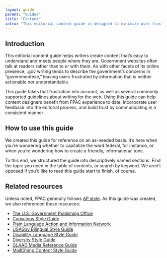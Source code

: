 ```yaml
---
layout: guide
parent: "Guides"
title: "Content"
intro: "This editorial content guide is designed to minimize user frustration by making language on FPAC digital properties more plainspoken and readable."
---
```


## Introduction

This editorial content guide helps writers create content that’s easy to understand and meets people where they are. Government websites often talk at readers rather than to or with them. As with other facets of its online presence, .gov writing tends to describe the government’s concerns in “governmentese,” leaving users frustrated by information that is neither actionable nor understandable.

This  guide takes that frustration into account, as well as several commonly supported guidelines about writing for the web. Using this guide can help content designers benefit from FPAC experience to date, incorporate user feedback into the editorial process, and build trust by communicating in a consistent manner

## How to use this guide

We created this guide for reference on an as-needed basis. It’s here when you’re wondering whether to capitalize the word federal, for instance, or when you’re wondering how to create a friendly, informational tone.

To this end, we structured the guide into descriptively named sections. Find the topic you need in the table of contents, or search by keyword. We aren’t opposed if you’d like to read this guide start to finish, of course.

## Related resources

Unless noted, FPAC generally follows [AP style](https://www.apstylebook.com/). As this guide was created, we also referenced these resources:

* [The U.S. Government Publishing Office](https://www.gpo.gov/)
* [Conscious Style Guide](http://consciousstyleguide.com/)
* [Plain Language Action and Information Network](http://www.plainlanguage.gov/)
* [USAGov Bilingual Style Guide](https://www.usa.gov/style-guide/table-of-contents)
* [Disability Language Style Guide](http://ncdj.org/style-guide/)
* [Diversity Style Guide](http://www.diversitystyleguide.com/)
* [GLAAD Media Reference Guide](http://www.glaad.org/reference)
* [MailChimp Content Style Guide](http://styleguide.mailchimp.com/)
